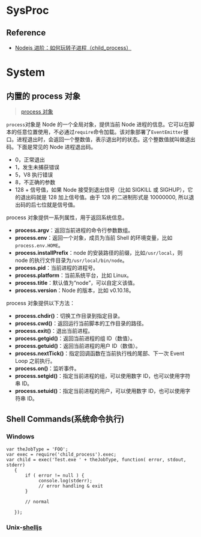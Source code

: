 

# SysProc

## Reference

* [Nodejs 进阶：如何玩转子进程（child_process）](http://www.cnblogs.com/chyingp/p/node-learning-guide-child_process.html)

# System

## 内置的 process 对象

> [process 对象](http://javascript.ruanyifeng.com/nodejs/process.html)

`process`对象是 Node 的一个全局对象，提供当前 Node 进程的信息。它可以在脚本的任意位置使用，不必通过`require`命令加载。该对象部署了`EventEmitter`接口。进程退出时，会返回一个整数值，表示退出时的状态。这个整数值就叫做退出码。下面是常见的 Node 进程退出码。

* 0，正常退出
* 1，发生未捕获错误
* 5，V8 执行错误
* 8，不正确的参数
* 128 + 信号值，如果 Node 接受到退出信号（比如 SIGKILL 或 SIGHUP），它的退出码就是 128 加上信号值。由于 128 的二进制形式是 10000000, 所以退出码的后七位就是信号值。

process 对象提供一系列属性，用于返回系统信息。

* **process.argv**：返回当前进程的命令行参数数组。
* **process.env**：返回一个对象，成员为当前 Shell 的环境变量，比如`process.env.HOME`。
* **process.installPrefix**：node 的安装路径的前缀，比如`/usr/local`，则 node 的执行文件目录为`/usr/local/bin/node`。
* **process.pid**：当前进程的进程号。
* **process.platform**：当前系统平台，比如 Linux。
* **process.title**：默认值为“node”，可以自定义该值。
* **process.version**：Node 的版本，比如 v0.10.18。

process 对象提供以下方法：

* **process.chdir()**：切换工作目录到指定目录。
* **process.cwd()**：返回运行当前脚本的工作目录的路径。
* **process.exit()**：退出当前进程。
* **process.getgid()**：返回当前进程的组 ID（数值）。
* **process.getuid()**：返回当前进程的用户 ID（数值）。
* **process.nextTick()**：指定回调函数在当前执行栈的尾部、下一次 Event Loop 之前执行。
* **process.on()**：监听事件。
* **process.setgid()**：指定当前进程的组，可以使用数字 ID，也可以使用字符串 ID。
* **process.setuid()**：指定当前进程的用户，可以使用数字 ID，也可以使用字符串 ID。

## Shell Commands(系统命令执行)

### Windows

```
var theJobType = 'FOO';
var exec = require('child_process').exec;
var child = exec('Test.exe ' + theJobType, function( error, stdout, stderr)
   {
       if ( error != null ) {
            console.log(stderr);
            // error handling & exit
       }

       // normal

   });
```

### Unix-[shelljs](https://github.com/shelljs/shelljs)
